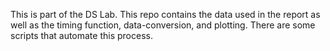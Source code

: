 This is part of the DS Lab. This repo contains the data used in the report as well as the timing function, data-conversion, and plotting. There are some scripts that automate this process.
